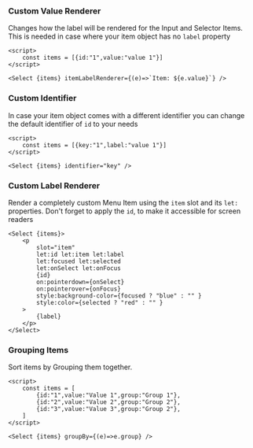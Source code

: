 ### Custom Value Renderer

Changes how the label will be rendered for the Input and Selector Items. This is needed in case where your item object has no `label` property

```svelte
<script>
	const items = [{id:"1",value:"value 1"}]
</script>

<Select {items} itemLabelRenderer={(e)=>`Item: ${e.value}`} />
```

### Custom Identifier

In case your item object comes with a different identifier you can change the default identifier of `id` to your needs

```svelte
<script>
	const items = [{key:"1",label:"value 1"}]
</script>

<Select {items} identifier="key" />
```

### Custom Label Renderer

Render a completely custom Menu Item using the `item` slot and its `let:` properties. Don't forget to apply the `id`, to make it accessible for screen readers

```svelte
<Select {items}>
	<p
		slot="item"
		let:id let:item let:label
		let:focused let:selected
		let:onSelect let:onFocus
		{id}
		on:pointerdown={onSelect}
		on:pointerover={onFocus}
		style:background-color={focused ? "blue" : "" }
		style:color={selected ? "red" : "" }
	>
		{label}
	</p>
</Select>
```

### Grouping Items

Sort items by Grouping them together.

```svelte
<script>
	const items = [
		{id:"1",value:"Value 1",group:"Group 1"},
		{id:"2",value:"Value 2",group:"Group 2"},
		{id:"3",value:"Value 3",group:"Group 2"},
	]
</script>

<Select {items} groupBy={(e)=>e.group} />
```
